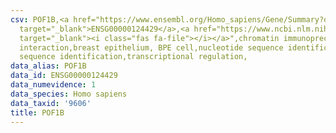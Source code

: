 ```yaml
---
csv: POF1B,<a href="https://www.ensembl.org/Homo_sapiens/Gene/Summary?db=core;g=ENSG00000124429"
  target="_blank">ENSG00000124429</a>,<a href="https://www.ncbi.nlm.nih.gov/pubmed/22863008"
  target="_blank"><i class="fas fa-file"></i></a>",chromatin immunoprecipitation assay,direct
  interaction,breast epithelium, BPE cell,nucleotide sequence identification,nucleotide
  sequence identification,transcriptional regulation,
data_alias: POF1B
data_id: ENSG00000124429
data_numevidence: 1
data_species: Homo sapiens
data_taxid: '9606'
title: POF1B
---
```

